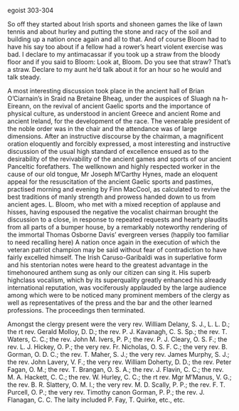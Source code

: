 
egoist 303-304

So off they started about Irish sports and shoneen games the like of lawn tennis and about hurley and putting the stone and racy of the soil and building up a nation once again and all to that. And of course Bloom had to have his say too about if a fellow had a rower’s heart violent exercise was bad. I declare to my antimacassar if you took up a straw from the bloody floor and if you said to Bloom: Look at, Bloom. Do you see that straw? That’s a straw. Declare to my aunt he’d talk about it for an hour so he would and talk steady.

A most interesting discussion took place in the ancient hall of Brian O’Ciarnain’s in Sraid na Bretaine Bheag, under the auspices of Sluagh na h-Eireann, on the revival of ancient Gaelic sports and the importance of physical culture, as understood in ancient Greece and ancient Rome and ancient Ireland, for the development of the race. The venerable president of the noble order was in the chair and the attendance was of large dimensions. After an instructive discourse by the chairman, a magnificent oration eloquently and forcibly expressed, a most interesting and instructive discussion of the usual high standard of excellence ensued as to the desirability of the revivability of the ancient games and sports of our ancient Panceltic forefathers. The wellknown and highly respected worker in the cause of our old tongue, Mr Joseph M’Carthy Hynes, made an eloquent appeal for the resuscitation of the ancient Gaelic sports and pastimes, practised morning and evening by Finn MacCool, as calculated to revive the best traditions of manly strength and prowess handed down to us from ancient ages. L. Bloom, who met with a mixed reception of applause and hisses, having espoused the negative the vocalist chairman brought the discussion to a close, in response to repeated requests and hearty plaudits from all parts of a bumper house, by a remarkably noteworthy rendering of the immortal Thomas Osborne Davis’ evergreen verses (happily too familiar to need recalling here) A nation once again in the execution of which the veteran patriot champion may be said without fear of contradiction to have fairly excelled himself. The Irish Caruso-Garibaldi was in superlative form and his stentorian notes were heard to the greatest advantage in the timehonoured anthem sung as only our citizen can sing it. His superb highclass vocalism, which by its superquality greatly enhanced his already international reputation, was vociferously applauded by the large audience among which were to be noticed many prominent members of the clergy as well as representatives of the press and the bar and the other learned professions. The proceedings then terminated.

Amongst the clergy present were the very rev. William Delany, S. J., L. L. D.; the rt rev. Gerald Molloy, D. D.; the rev. P. J. Kavanagh, C. S. Sp.; the rev. T. Waters, C. C.; the rev. John M. Ivers, P. P.; the rev. P. J. Cleary, O. S. F.; the rev. L. J. Hickey, O. P.; the very rev. Fr. Nicholas, O. S. F. C.; the very rev. B. Gorman, O. D. C.; the rev. T. Maher, S. J.; the very rev. James Murphy, S. J.; the rev. John Lavery, V. F.; the very rev. William Doherty, D. D.; the rev. Peter Fagan, O. M.; the rev. T. Brangan, O. S. A.; the rev. J. Flavin, C. C.; the rev. M. A. Hackett, C. C.; the rev. W. Hurley, C. C.; the rt rev. Mgr M’Manus, V. G.; the rev. B. R. Slattery, O. M. I.; the very rev. M. D. Scally, P. P.; the rev. F. T. Purcell, O. P.; the very rev. Timothy canon Gorman, P. P.; the rev. J. Flanagan, C. C. The laity included P. Fay, T. Quirke, etc., etc.

